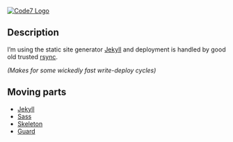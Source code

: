 [![Code7 Logo](http://c7.se/images/logo_square_small.png)](http://c7.se/)

## Description

I’m using the static site generator [Jekyll](http://jekyllrb.com/)
and deployment is handled by good old trusted [rsync](http://en.wikipedia.org/wiki/Rsync).

*(Makes for some wickedly fast write-deploy cycles)*

## Moving parts

 - [Jekyll](http://jekyllrb.com/)
 - [Sass](http://sass-lang.com/)
 - [Skeleton](http://getskeleton.com/)
 - [Guard](http://rubydoc.info/github/guard/guard/master/file/README.md)
